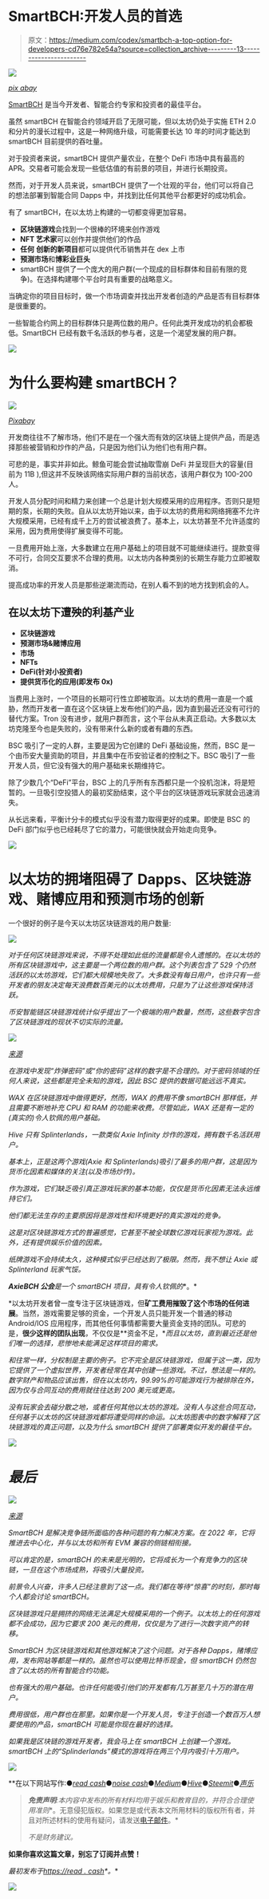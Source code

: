 # SmartBCH:开发人员的首选

> 原文：<https://medium.com/codex/smartbch-a-top-option-for-developers-cd76e782e54a?source=collection_archive---------13----------------------->

![](img/acab9d2e3759c1b208e52d7832205c02.png)

[*pix abay*](https://pixabay.com/tr/illustrations/say%c4%b1salla%c5%9ft%c4%b1rma-%c3%b6l%c3%a7ek-logo-g%c3%b6sterin-1755783/)

[SmartBCH](https://smartbch.org/) 是当今开发者、智能合约专家和投资者的最佳平台。

虽然 smartBCH 在智能合约领域开启了无限可能，但以太坊仍处于实施 ETH 2.0 和分片的漫长过程中，这是一种网络升级，可能需要长达 10 年的时间才能达到 smartBCH 目前提供的吞吐量。

对于投资者来说，smartBCH 提供产量农业，在整个 DeFi 市场中具有最高的 APR。交易者可能会发现一些低估值的有前景的项目，并进行长期投资。

然而，对于开发人员来说，smartBCH 提供了一个壮观的平台，他们可以将自己的想法部署到智能合同 Dapps 中，并找到比任何其他平台都更好的成功机会。

有了 smartBCH，在以太坊上构建的一切都变得更加容易。

*   **区块链游戏**会找到一个很棒的环境来创作游戏
*   **NFT 艺术家**可以创作并提供他们的作品
*   **任何** **创新的新项目**都可以提供代币销售并在 dex 上市
*   **预测市场**和**博彩业巨头**
*   smartBCH 提供了一个庞大的用户群(一个现成的目标群体和目前有限的竞争)。在选择构建哪个平台时具有重要的战略意义。

当确定你的项目目标时，做一个市场调查并找出开发者创造的产品是否有目标群体是很重要的。

一些智能合约网上的目标群体只是两位数的用户。任何此类开发成功的机会都极低。SmartBCH 已经有数千名活跃的参与者，这是一个渴望发展的用户群。

![](img/f45130952a53784172d47cb34123d59a.png)

# 为什么要构建 smartBCH？

![](img/8d401a75568f9ab233be2b8f98cb3346.png)

[*Pixabay*](https://pixabay.com/tr/illustrations/soyut-geometrik-d%c3%bcnya-harita-1278080/)

开发商往往不了解市场，他们不是在一个强大而有效的区块链上提供产品，而是选择那些被营销和炒作的产品，只是因为他们认为他们也有用户群。

可悲的是，事实并非如此。鲸鱼可能会尝试抽取雪崩 DeFi 并呈现巨大的容量(目前为 11B ),但这并不反映该网络实际用户群的当前状态，该用户群仅为 100-200 人。

开发人员分配时间和精力来创建一个总是计划大规模采用的应用程序。否则只是短期的泵，长期的失败。自从以太坊开始以来，由于以太坊的费用和网络拥塞不允许大规模采用，已经有成千上万的尝试被浪费了。基本上，以太坊甚至不允许适度的采用，因为费用使得扩展变得不可能。

一旦费用开始上涨，大多数建立在用户基础上的项目就不可能继续进行。提款变得不可行，合同交互要求不合理的费用。以太坊内各种类别的长期生存能力立即被取消。

提高成功率的开发人员是那些逆潮流而动，在别人看不到的地方找到机会的人。

## **在以太坊下遭殃的利基产业**

*   **区块链游戏**
*   **预测市场&赌博应用**
*   **市场**
*   **NFTs**
*   **DeFi(针对小投资者)**
*   **提供货币化的应用(即发布 0x)**

当费用上涨时，一个项目的长期可行性立即被取消。以太坊的费用一直是一个威胁，然而开发者一直在这个区块链上发布他们的产品，因为直到最近还没有可行的替代方案。Tron 没有进步，就用户群而言，这个平台从未真正启动。大多数以太坊克隆至今也是失败的，没有带来什么新的或者有趣的东西。

BSC 吸引了一定的人群，主要是因为它创建的 DeFi 基础设施，然而，BSC 是一个由币安大量资助的项目，并且集中在币安验证者的控制之下。BSC 吸引了一些开发人员，但它没有强大的用户基础来长期维持它。

除了少数几个“DeFi”平台，BSC 上的几乎所有东西都只是一个投机泡沫，将是短暂的。一旦吸引空投猎人的最初奖励结束，这个平台的区块链游戏玩家就会迅速消失。

从长远来看，平衡计分卡的模式似乎没有潜力取得更好的成果。即使是 BSC 的 DeFi 部门似乎也已经耗尽了它的潜力，可能很快就会开始走向竞争。

![](img/f45130952a53784172d47cb34123d59a.png)

# 以太坊的拥堵阻碍了 Dapps、区块链游戏、赌博应用和预测市场的创新

一个很好的例子是今天以太坊区块链游戏的用户数量:

![](img/8772046a67014c716f9be017e685e148.png)

[](https://dappradar.com/rankings/category/games)

*对于任何区块链游戏来说，不得不处理如此低的流量都是令人遗憾的。在以太坊的所有区块链游戏中，这主要是一个两位数的用户群。这个列表包含了 529 个仍然活跃的以太坊游戏，它们都大规模地失败了。大多数没有每日用户，也许只有一些开发者的朋友决定每天浪费数百美元的以太坊费用，只是为了让这些游戏保持活跃。*

*币安智能链区块链游戏统计似乎提出了一个极端的用户数量，然而，这些数字包含了区块链游戏的现状不切实际的流量。*

*![](img/9e47d714aefc08143352d1b17571abc4.png)*

*[*来源*](https://dappradar.com/rankings/protocol/binance-smart-chain/category/games)*

*在游戏中发现“炸弹密码”或“你的密码”这样的数字是不合理的。对于密码领域的任何人来说，这些都是完全未知的游戏，因此 BSC 提供的数据可能远远不真实。*

*WAX 在区块链游戏中做得更好，然而，WAX 的费用不像 smartBCH 那样低，并且需要不断地补充 CPU 和 RAM 的功能来收费。尽管如此，WAX 还是有一定的(真实的)令人钦佩的用户基础。*

*Hive 只有 Splinterlands，一款类似 Axie Infinity 炒作的游戏，拥有数千名活跃用户。*

*基本上，正是这两个游戏(Axie 和 Splinterlands)吸引了最多的用户群，这是因为货币化因素和媒体的关注(以及市场炒作)。*

*作为游戏，它们缺乏吸引真正游戏玩家的基本功能，仅仅是货币化因素无法永远维持它们。*

*他们都无法生存的主要原因将是游戏性和环境更好的真实游戏的竞争。*

*这是对区块链游戏方式的普遍感觉，它甚至不被全球数亿游戏玩家视为游戏。此外，还有提供娱乐价值的因素。*

*纸牌游戏不会持续太久，这种模式似乎已经达到了极限。然而，我不想让 Axie 或 Splinterland 玩家气馁。*

***AxieBCH 公会**是一个 smartBCH 项目，具有**令人钦佩的**。*

*以太坊开发者曾一度专注于区块链游戏，但**矿工费用摧毁了这个市场的任何进展**。当然，游戏需要足够的资金，一个开发人员只能开发一个普通的移动 Android/IOS 应用程序，而其他任何事情都需要大量资金支持的团队。可悲的是，**很少这样的团队出现**，不仅仅是**资金不足，**而且以太坊，直到最近还是他们唯一的选择，悲惨地未能满足这样项目的需求。*

*和往常一样，分权制是主要的例子。它不完全是区块链游戏，但属于这一类，因为它提供了一个虚拟世界，开发者经常在其中创建一些游戏。不过，想法是一样的。数字财产和物品应该出售，但在以太坊内，99.99%的可能游戏行为被排除在外，因为仅与合同互动的费用就往往达到 200 美元或更高。*

*没有玩家会去碰分散之地，或者任何其他以太坊的游戏。没有人与这些合同互动，任何基于以太坊的区块链游戏都将遭受同样的命运。以太坊图表中的数字解释了区块链游戏的真正问题，以及为什么 smartBCH 提供了部署类似开发的最佳平台。*

*![](img/f45130952a53784172d47cb34123d59a.png)*

# *最后*

*![](img/8f20c509c8087f00d5dc03ad9c260e55.png)*

*[来源](https://pixabay.com/tr/illustrations/soyut-geometrik-d%c3%bcnya-harita-1278080/)*

*SmartBCH 是解决竞争链所面临的各种问题的有力解决方案。在 2022 年，它将推进去中心化，并与以太坊和所有 EVM 兼容的侧链相衔接。*

*可以肯定的是，smartBCH 的未来是光明的，它将成长为一个有竞争力的区块链，一旦在这个市场成熟，将吸引大量投资。*

*前景令人兴奋，许多人已经注意到了这一点。我们都在等待“惊喜”的时刻，那时每个人都会讨论 smartBCH。*

*区块链游戏只是拥挤的网络无法满足大规模采用的一个例子。以太坊上的任何游戏都不会成功，因为它要求 200 美元的费用，仅仅是为了进行一次数字资产的转移。*

*SmartBCH 为区块链游戏和其他游戏解决了这个问题。对于各种 Dapps，赌博应用，发布网站等都是一样的。虽然也可以使用比特币现金，但 smartBCH 仍然包含了以太坊的所有智能合约功能。*

*也有强大的用户基础。也许任何能吸引他们的开发都有几万甚至几十万的潜在用户。*

*费用很低，用户群也在那里。如果你是一个开发人员，专注于创造一个数百万人想要使用的产品，smartBCH 可能是你现在最好的选择。*

*如果我是区块链的游戏开发者，我会马上在 smartBCH 上创建一个游戏。smartBCH 上的“Splinderlands”模式的游戏将在两三个月内吸引十万用户。*

*![](img/f45130952a53784172d47cb34123d59a.png)*

**在以下网站写作:●*[*read cash*](https://read.cash/@Pantera)*●*[*noise cash*](https://noise.cash/u/Pantera99)*●*[*Medium*](/@panterabch)*●*[*Hive*](https://hive.blog/@pantera1)*●*[*Steemit*](https://steemit.com/@pantera1)*●*[*声乐*](https://vocal.media/authors/pantera)*

> ***免责声明**:本内容中发布的所有材料均用于娱乐和教育目的，并符合**合理使用准则**。无意侵犯版权。如果您是或代表本文所用材料的版权所有者，并且对所述材料的使用有疑问，请发送[电子邮件](https://read.cash/@Pantera/cryptouknowns-battlegrounds-the-crypto-battle-royal-part-i-0ca762da#bad-link)。*
> 
> *不是财务建议。*

****如果你喜欢这篇文章，别忘了订阅并点赞！****

**最初发布于*[*https://read . cash*](https://read.cash/@Pantera/smartbch-a-top-option-for-developers-e9a24483)*。**

*![](img/f45130952a53784172d47cb34123d59a.png)*